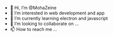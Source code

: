 - 👋 Hi, I’m @MohaZeine
- 👀 I’m interested in web development and app 
- 🌱 I’m currently learning electron and javascript
- 💞️ I’m looking to collaborate on ...
- 📫 How to reach me ...

<!---
MohaZeine/MohaZeine is a ✨ special ✨ repository because its `README.md` (this file) appears on your GitHub profile.
You can click the Preview link to take a look at your changes.
--->
